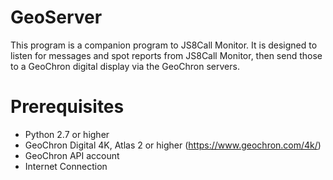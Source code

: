 # GeoServer
This program is a companion program to JS8Call Monitor. It is designed to listen for messages and spot reports from JS8Call Monitor, then send those to a GeoChron digital display via the GeoChron servers.

# Prerequisites
- Python 2.7 or higher
- GeoChron Digital 4K, Atlas 2 or higher (https://www.geochron.com/4k/)
- GeoChron API account
- Internet Connection

